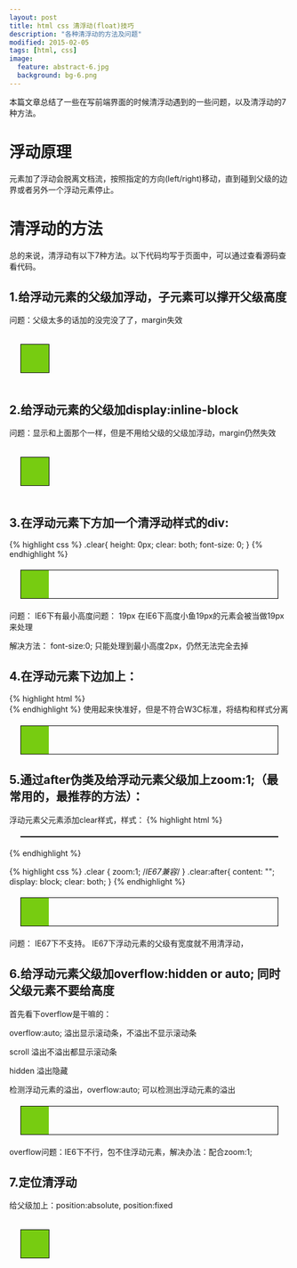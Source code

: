 ```yaml
---
layout: post
title: html css 清浮动(float)技巧
description: "各种清浮动的方法及问题"
modified: 2015-02-05
tags: [html, css]
image:
  feature: abstract-6.jpg
  background: bg-6.png
---
```


本篇文章总结了一些在写前端界面的时候清浮动遇到的一些问题，以及清浮动的7种方法。

# 浮动原理
元素加了浮动会脱离文档流，按照指定的方向(left/right)移动，直到碰到父级的边界或者另外一个浮动元素停止。

<!--more-->

# 清浮动的方法

总的来说，清浮动有以下7种方法。以下代码均写于页面中，可以通过查看源码查看代码。

## 1.给浮动元素的父级加浮动，子元素可以撑开父级高度
问题：父级太多的话加的没完没了了，margin失效


<div style="border:1px solid black; float:left;margin:20px;">
    <div style="width:50px; height:50px; background-color:#7c1; float:left;">
    </div>
</div>

<br clear="all"/>


## 2.给浮动元素的父级加display:inline-block
问题：显示和上面那个一样，但是不用给父级的父级加浮动，margin仍然失效

<div>
    <div style="border:1px solid black;display:inline-block;margin:20px;">
        <div style="width:50px; height:50px; background-color:#7c1; float:left;">
        </div>
    </div>
</div>



## 3.在浮动元素下方加一个清浮动样式的div:
{% highlight css %}
.clear{
    height: 0px; clear: both; font-size: 0;
}
{% endhighlight %}
<div style="border:1px solid black;margin:20px;">
    <div style="width:50px; height:50px; background-color:#7c1; float:left;">
    </div>
    <div style="height: 0px; clear: both; font-size: 0;"></div>
</div>

问题：
IE6下有最小高度问题： 19px
在IE6下高度小鱼19px的元素会被当做19px来处理

解决方法：
font-size:0; 只能处理到最小高度2px，仍然无法完全去掉

## 4.在浮动元素下边加上：
{% highlight html %}
<br clear="all"/>
{% endhighlight %}
使用起来快准好，但是不符合W3C标准，将结构和样式分离

<div style="border:1px solid black;margin:20px;">
    <div style="width:50px; height:50px; background-color:#7c1; float:left;">
    </div>
    <br clear="all"/>
</div>

## 5.通过after伪类及给浮动元素父级加上zoom:1;<span class="highlight-pink">（最常用的，最推荐的方法）</span>：
浮动元素父元素添加clear样式，样式：
{% highlight html %}
<div class="box clear">
    <div class="div"></div>
</div>
{% endhighlight %}

{% highlight css %}
.clear {
    zoom:1; /*IE67兼容*/
}
.clear:after{
    content: "";
    display: block;
    clear: both;
}
{% endhighlight %}

<style>
.clear {
    zoom:1; /*IE67兼容*/
}
.clear:after{
    content: "";
    display: block;
    clear: both;
}
.box {
    border:1px solid black;
    margin:20px;
}
</style>

<div class="box clear">
    <div style="width:50px; height:50px; background-color:#7c1; float:left;">
    </div>
    <br clear="all"/>
</div>

问题：
IE67下不支持。
IE67下浮动元素的父级有宽度就不用清浮动，

## 6.给浮动元素父级加overflow:hidden or auto; 同时父级元素不要给高度
首先看下overflow是干嘛的：

overflow:auto; 溢出显示滚动条，不溢出不显示滚动条

scroll 溢出不溢出都显示滚动条

hidden 溢出隐藏

检测浮动元素的溢出，overflow:auto; 可以检测出浮动元素的溢出

<div style="border:1px solid black;margin:20px;overflow:hidden;">
    <div style="width:50px; height:50px; background-color:#7c1; float:left;">
    </div>
    <br clear="all"/>
</div>

overflow问题：IE6下不行，包不住浮动元素，解决办法：配合zoom:1;

## 7.定位清浮动
给父级加上：position:absolute, position:fixed

<div style="border:1px solid black;margin:20px;position:absolute;">
    <div style="width:50px; height:50px; background-color:#7c1; float:left;">
    </div>
    <br clear="all"/>
</div>
